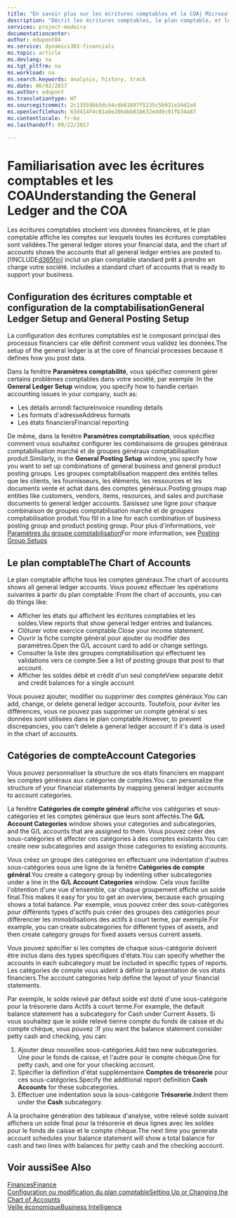 ```yaml
---
title: "En savoir plus sur les écritures comptables et le COA| Microsoft Docs"
description: "Décrit les écritures comptables, le plan comptable, et les catégories de compte."
services: project-madeira
documentationcenter: 
author: edupont04
ms.service: dynamics365-financials
ms.topic: article
ms.devlang: na
ms.tgt_pltfrm: na
ms.workload: na
ms.search.keywords: analysis, history, track
ms.date: 06/02/2017
ms.author: edupont
ms.translationtype: HT
ms.sourcegitcommit: 2c13559bb3dc44cdb61697f5135c5b931e34d2a8
ms.openlocfilehash: 63d414f4c81a9e20b4bb81b632edd9c91fb34a87
ms.contentlocale: fr-be
ms.lasthandoff: 09/22/2017

---
```

# <a name="understanding-the-general-ledger-and-the-coa"></a><span data-ttu-id="ae11e-103">Familiarisation avec les écritures comptables et les COA</span><span class="sxs-lookup"><span data-stu-id="ae11e-103">Understanding the General Ledger and the COA</span></span>
<span data-ttu-id="ae11e-104">Les écritures comptables stockent vos données financières, et le plan comptable affiche les comptes sur lesquels toutes les écritures comptables sont validées.</span><span class="sxs-lookup"><span data-stu-id="ae11e-104">The general ledger stores your financial data, and the chart of accounts shows the accounts that all general ledger entries are posted to.</span></span> [!INCLUDE[d365fin](includes/d365fin_md.md)]<span data-ttu-id="ae11e-105"> inclut un plan comptable standard prêt à prendre en charge votre société.</span><span class="sxs-lookup"><span data-stu-id="ae11e-105"> includes a standard chart of accounts that is ready to support your business.</span></span>

## <a name="general-ledger-setup-and-general-posting-setup"></a><span data-ttu-id="ae11e-106">Configuration des écritures comptable et configuration de la comptabilisation</span><span class="sxs-lookup"><span data-stu-id="ae11e-106">General Ledger Setup and General Posting Setup</span></span>
<span data-ttu-id="ae11e-107">La configuration des écritures comptables est le composant principal des processus financiers car elle définit comment vous validez les données.</span><span class="sxs-lookup"><span data-stu-id="ae11e-107">The setup of the general ledger is at the core of financial processes because it defines how you post data.</span></span>  

<span data-ttu-id="ae11e-108">Dans la fenêtre **Paramètres comptabilité**, vous spécifiez comment gérer certains problèmes comptables dans votre société, par exemple :</span><span class="sxs-lookup"><span data-stu-id="ae11e-108">In the **General Ledger Setup** window, you specify how to handle certain accounting issues in your company, such as:</span></span>  

* <span data-ttu-id="ae11e-109">Les détails arrondi facture</span><span class="sxs-lookup"><span data-stu-id="ae11e-109">Invoice rounding details</span></span>  
* <span data-ttu-id="ae11e-110">Les formats d'adresse</span><span class="sxs-lookup"><span data-stu-id="ae11e-110">Address formats</span></span>  
* <span data-ttu-id="ae11e-111">Les états financiers</span><span class="sxs-lookup"><span data-stu-id="ae11e-111">Financial reporting</span></span>  

<span data-ttu-id="ae11e-112">De même, dans la fenêtre **Paramètres comptabilisation**, vous spécifiez comment vous souhaitez configurer les combinaisons de groupes généraux comptabilisation marché et de groupes généraux comptabilisation produit.</span><span class="sxs-lookup"><span data-stu-id="ae11e-112">Similarly, in the **General Posting Setup** window, you specify how you want to set up combinations of general business and general product posting groups.</span></span> <span data-ttu-id="ae11e-113">Les groupes comptabilisation mappent des entités telles que les clients, les fournisseurs, les éléments, les ressources et les documents vente et achat dans des comptes généraux.</span><span class="sxs-lookup"><span data-stu-id="ae11e-113">Posting groups map entities like customers, vendors, items, resources, and sales and purchase documents to general ledger accounts.</span></span> <span data-ttu-id="ae11e-114">Saisissez une ligne pour chaque combinaison de groupes comptabilisation marché et de groupes comptabilisation produit.</span><span class="sxs-lookup"><span data-stu-id="ae11e-114">You fill in a line for each combination of business posting group and product posting group.</span></span> <span data-ttu-id="ae11e-115">Pour plus d'informations, voir [Paramètres du groupe comptabilisation](finance-posting-groups.md)</span><span class="sxs-lookup"><span data-stu-id="ae11e-115">For more information, see [Posting Group Setups](finance-posting-groups.md)</span></span>  

## <a name="the-chart-of-accounts"></a><span data-ttu-id="ae11e-116">Le plan comptable</span><span class="sxs-lookup"><span data-stu-id="ae11e-116">The Chart of Accounts</span></span>
<span data-ttu-id="ae11e-117">Le plan comptable affiche tous les comptes généraux.</span><span class="sxs-lookup"><span data-stu-id="ae11e-117">The chart of accounts shows all general ledger accounts.</span></span> <span data-ttu-id="ae11e-118">Vous pouvez effectuer les opérations suivantes à partir du plan comptable :</span><span class="sxs-lookup"><span data-stu-id="ae11e-118">From the chart of accounts, you can do things like:</span></span>  

* <span data-ttu-id="ae11e-119">Afficher les états qui affichent les écritures comptables et les soldes.</span><span class="sxs-lookup"><span data-stu-id="ae11e-119">View reports that show general ledger entries and balances.</span></span>  
* <span data-ttu-id="ae11e-120">Clôturer votre exercice comptable.</span><span class="sxs-lookup"><span data-stu-id="ae11e-120">Close your income statement.</span></span>  
* <span data-ttu-id="ae11e-121">Ouvrir la fiche compte général pour ajouter ou modifier des paramètres.</span><span class="sxs-lookup"><span data-stu-id="ae11e-121">Open the G/L account card to add or change settings.</span></span>  
* <span data-ttu-id="ae11e-122">Consulter la liste des groupes comptabilisation qui effectuent les validations vers ce compte.</span><span class="sxs-lookup"><span data-stu-id="ae11e-122">See a list of posting groups that post to that account.</span></span>
* <span data-ttu-id="ae11e-123">Afficher les soldes débit et crédit d'un seul compte</span><span class="sxs-lookup"><span data-stu-id="ae11e-123">View separate debit and credit balances for a single account</span></span>  

<span data-ttu-id="ae11e-124">Vous pouvez ajouter, modifier ou supprimer des comptes généraux.</span><span class="sxs-lookup"><span data-stu-id="ae11e-124">You can add, change, or delete general ledger accounts.</span></span> <span data-ttu-id="ae11e-125">Toutefois, pour éviter les différences, vous ne pouvez pas supprimer un compte général si ses données sont utilisées dans le plan comptable.</span><span class="sxs-lookup"><span data-stu-id="ae11e-125">However, to prevent discrepancies, you can't delete a general ledger account if it's data is used in the chart of accounts.</span></span>  

## <a name="account-categories"></a><span data-ttu-id="ae11e-126">Catégories de compte</span><span class="sxs-lookup"><span data-stu-id="ae11e-126">Account Categories</span></span>
<span data-ttu-id="ae11e-127">Vous pouvez personnaliser la structure de vos états financiers en mappant les comptes généraux aux catégories de comptes.</span><span class="sxs-lookup"><span data-stu-id="ae11e-127">You can personalize the structure of your financial statements by mapping general ledger accounts to account categories.</span></span>  

<span data-ttu-id="ae11e-128">La fenêtre **Catégories de compte général** affiche vos catégories et sous-catégories et les comptes généraux que leurs sont affectés.</span><span class="sxs-lookup"><span data-stu-id="ae11e-128">The **G/L Account Categories** window shows your categories and subcategories, and the G/L accounts that are assigned to them.</span></span> <span data-ttu-id="ae11e-129">Vous pouvez créer des sous-catégories et affecter ces catégories à des comptes existants.</span><span class="sxs-lookup"><span data-stu-id="ae11e-129">You can create new subcategories and assign those categories to existing accounts.</span></span>  

<span data-ttu-id="ae11e-130">Vous créez un groupe des catégories en effectuant une indentation d'autres sous-catégories sous une ligne de la fenêtre **Catégories de compte général**.</span><span class="sxs-lookup"><span data-stu-id="ae11e-130">You create a category group by indenting other subcategories under a line in the **G/L Account Categories** window.</span></span> <span data-ttu-id="ae11e-131">Cela vous facilite l'obtention d'une vue d'ensemble, car chaque groupement affiche un solde final.</span><span class="sxs-lookup"><span data-stu-id="ae11e-131">This makes it easy for you to get an overview, because each grouping shows a total balance.</span></span> <span data-ttu-id="ae11e-132">Par exemple, vous pouvez créer des sous-catégories pour différents types d'actifs puis créer des groupes des catégories pour différencier les immobilisations des actifs à court terme, par exemple.</span><span class="sxs-lookup"><span data-stu-id="ae11e-132">For example, you can create subcategories for different types of assets, and then create category groups for fixed assets versus current assets.</span></span>  

<span data-ttu-id="ae11e-133">Vous pouvez spécifier si les comptes de chaque sous-catégorie doivent être inclus dans des types spécifiques d'états.</span><span class="sxs-lookup"><span data-stu-id="ae11e-133">You can specify whether the accounts in each subcategory must be included in specific types of reports.</span></span> <span data-ttu-id="ae11e-134">Les catégories de compte vous aident à définir la présentation de vos états financiers.</span><span class="sxs-lookup"><span data-stu-id="ae11e-134">The account categories help define the layout of your financial statements.</span></span>  

<span data-ttu-id="ae11e-135">Par exemple, le solde relevé par défaut solde est doté d'une sous-catégorie pour la trésorerie dans Actifs à court terme.</span><span class="sxs-lookup"><span data-stu-id="ae11e-135">For example, the default balance statement has a subcategory for Cash under Current Assets.</span></span> <span data-ttu-id="ae11e-136">Si vous souhaitez que le solde relevé tienne compte du fonds de caisse et du compte chèque, vous pouvez :</span><span class="sxs-lookup"><span data-stu-id="ae11e-136">If you want the balance statement consider petty cash and checking, you can:</span></span>  

1. <span data-ttu-id="ae11e-137">Ajouter deux nouvelles sous-catégories.</span><span class="sxs-lookup"><span data-stu-id="ae11e-137">Add two new subcategories.</span></span> <span data-ttu-id="ae11e-138">Une pour le fonds de caisse, et l'autre pour le compte chèque.</span><span class="sxs-lookup"><span data-stu-id="ae11e-138">One for petty cash, and one for your checking account.</span></span>  
2. <span data-ttu-id="ae11e-139">Spécifier la définition d'état supplémentaire **Comptes de trésorerie** pour ces sous-catégories.</span><span class="sxs-lookup"><span data-stu-id="ae11e-139">Specify the additional report definition **Cash Accounts** for these subcategories.</span></span>  
3. <span data-ttu-id="ae11e-140">Effectuer une indentation sous la sous-catégorie **Trésorerie**.</span><span class="sxs-lookup"><span data-stu-id="ae11e-140">Indent them under the **Cash** subcategory.</span></span>  

<span data-ttu-id="ae11e-141">À la prochaine génération des tableaux d'analyse, votre relevé solde suivant affichera un solde final pour la trésorerie et deux lignes avec les soldes pour le fonds de caisse et le compte chèque.</span><span class="sxs-lookup"><span data-stu-id="ae11e-141">The next time you generate account schedules your balance statement will show a total balance for cash and two lines with balances for petty cash and the checking account.</span></span>  

## <a name="see-also"></a><span data-ttu-id="ae11e-142">Voir aussi</span><span class="sxs-lookup"><span data-stu-id="ae11e-142">See Also</span></span>
[<span data-ttu-id="ae11e-143">Finances</span><span class="sxs-lookup"><span data-stu-id="ae11e-143">Finance</span></span>](finance.md)  
[<span data-ttu-id="ae11e-144">Configuration ou modification du plan comptable</span><span class="sxs-lookup"><span data-stu-id="ae11e-144">Setting Up or Changing the Chart of Accounts</span></span>](finance-setup-chart-accounts.md)  
[<span data-ttu-id="ae11e-145">Veille économique</span><span class="sxs-lookup"><span data-stu-id="ae11e-145">Business Intelligence</span></span>](bi.md)  

